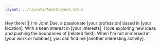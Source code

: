 ```yaml
---
layout: ../layouts/AboutLayout.astro
---
```

Hey there! 👋 I'm John Doe, a passionate [your profession] based in [your location]. With a keen interest in [your interests], I love exploring new ideas and pushing the boundaries of [related field]. When I'm not immersed in [your work or hobbies], you can find me [another interesting activity].
